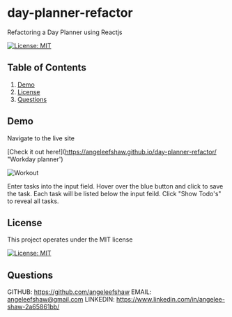# day-planner-refactor
Refactoring a Day Planner using Reactjs
  
  [![License: MIT](https://img.shields.io/badge/License-MIT-yellow.svg)](https://opensource.org/licenses/MIT)
  
  
  ## Table of Contents
  1. [Demo](#Demo)
  2. [License](#License)
  3. [Questions](#Questions)
  
  ## Demo
  
  Navigate to the live site  
  
  [Check it out here!](https://angeleefshaw.github.io/day-planner-refactor/ "Workday planner')
  
  ![Workout](./dp-img.png)
  
  Enter tasks into the input field. Hover over the blue button and click to save the task. Each task will be listed below the input feild. Click "Show Todo's" to reveal all tasks.

  ## License
  This project operates under the MIT license
  
  [![License: MIT](https://img.shields.io/badge/License-MIT-yellow.svg)](https://opensource.org/licenses/MIT)
  
  
  ## Questions
  
  GITHUB: https://github.com/angeleefshaw
  EMAIL: angeleefshaw@gmail.com
  LINKEDIN: https://www.linkedin.com/in/angelee-shaw-2a65861bb/
  
